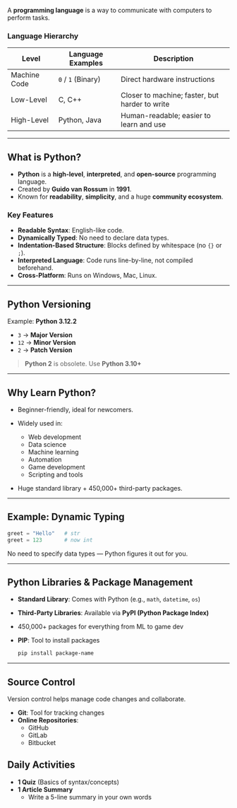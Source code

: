 
A **programming language** is a way to communicate with computers to perform tasks.

### Language Hierarchy

| Level        | Language Examples  | Description                                    |
| ------------ | ------------------ | ---------------------------------------------- |
| Machine Code | `0` / `1` (Binary) | Direct hardware instructions                   |
| Low-Level    | C, C++             | Closer to machine; faster, but harder to write |
| High-Level   | Python, Java       | Human-readable; easier to learn and use        |

---

## What is Python?

* **Python** is a **high-level**, **interpreted**, and **open-source** programming language.
* Created by **Guido van Rossum** in **1991**.
* Known for **readability**, **simplicity**, and a huge **community ecosystem**.

### Key Features

* **Readable Syntax**: English-like code.
* **Dynamically Typed**: No need to declare data types.
* **Indentation-Based Structure**: Blocks defined by whitespace (no `{}` or `;`).
* **Interpreted Language**: Code runs line-by-line, not compiled beforehand.
* **Cross-Platform**: Runs on Windows, Mac, Linux.

---

## Python Versioning

Example: **Python 3.12.2**

* `3` → **Major Version**
* `12` → **Minor Version**
* `2` → **Patch Version**

> **Python 2** is obsolete. Use **Python 3.10+**

---

## Why Learn Python?

* Beginner-friendly, ideal for newcomers.
* Widely used in:

  * Web development 
  * Data science 
  * Machine learning 
  * Automation 
  * Game development 
  * Scripting and tools 
* Huge standard library + 450,000+ third-party packages.

---

## Example: Dynamic Typing

```python
greet = "Hello"   # str
greet = 123       # now int
```

No need to specify data types — Python figures it out for you.

---

## Python Libraries & Package Management

* **Standard Library**: Comes with Python (e.g., `math`, `datetime`, `os`)
* **Third-Party Libraries**: Available via **PyPI (Python Package Index)**

* 450,000+ packages for everything from ML to game dev
* **PIP**: Tool to install packages

  ```bash
  pip install package-name
  ```

---

## Source Control

Version control helps manage code changes and collaborate.

* **Git**: Tool for tracking changes
* **Online Repositories**:
  * GitHub
  * GitLab
  * Bitbucket

## Daily Activities

* **1 Quiz** (Basics of syntax/concepts)
* **1 Article Summary**
	* Write a 5-line summary in your own words